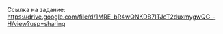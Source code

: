 Ссылка на задание: https://drive.google.com/file/d/1MRE_bR4wQNKDB7ITJcT2duxmygwQG_-H/view?usp=sharing
